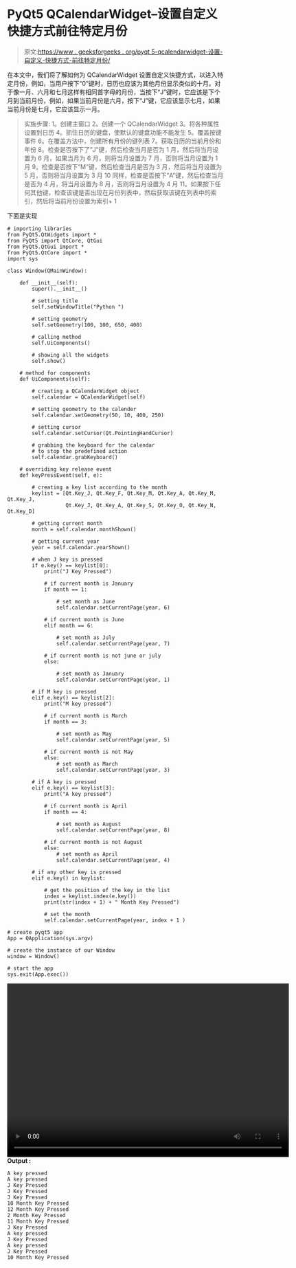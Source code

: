# PyQt5 QCalendarWidget–设置自定义快捷方式前往特定月份

> 原文:[https://www . geeksforgeeks . org/pyqt 5-qcalendarwidget-设置-自定义-快捷方式-前往特定月份/](https://www.geeksforgeeks.org/pyqt5-qcalendarwidget-setting-custom-shortcuts-to-go-specific-month/)

在本文中，我们将了解如何为 QCalendarWidget 设置自定义快捷方式，以进入特定月份，例如，当用户按下“0”键时，日历也应该为其他月份显示类似的十月。对于像一月、六月和七月这样有相同首字母的月份，当按下“J”键时，它应该是下个月到当前月份，例如，如果当前月份是六月，按下“J”键，它应该显示七月，如果当前月份是七月，它应该显示一月。

> 实施步骤:
> 1。创建主窗口
> 2。创建一个 QCalendarWidget
> 3。将各种属性设置到日历
> 4。抓住日历的键盘，使默认的键盘功能不能发生
> 5。覆盖按键事件
> 6。在覆盖方法中，创建所有月份的键列表
> 7。获取日历的当前月份和年份
> 8。检查是否按下了“J”键，然后检查当月是否为 1 月，然后将当月设置为 6 月，如果当月为 6 月，则将当月设置为 7 月，否则将当月设置为 1 月
> 9。检查是否按下“M”键，然后检查当月是否为 3 月，然后将当月设置为 5 月，否则将当月设置为 3 月
> 10 同样，检查是否按下“A”键，然后检查当月是否为 4 月，将当月设置为 8 月，否则将当月设置为 4 月
> 11。如果按下任何其他键，检查该键是否出现在月份列表中，然后获取该键在列表中的索引，然后将当前月份设置为索引+ 1

下面是实现

```
# importing libraries
from PyQt5.QtWidgets import * 
from PyQt5 import QtCore, QtGui
from PyQt5.QtGui import * 
from PyQt5.QtCore import * 
import sys

class Window(QMainWindow):

    def __init__(self):
        super().__init__()

        # setting title
        self.setWindowTitle("Python ")

        # setting geometry
        self.setGeometry(100, 100, 650, 400)

        # calling method
        self.UiComponents()

        # showing all the widgets
        self.show()

    # method for components
    def UiComponents(self):

        # creating a QCalendarWidget object
        self.calendar = QCalendarWidget(self)

        # setting geometry to the calender
        self.calendar.setGeometry(50, 10, 400, 250)

        # setting cursor
        self.calendar.setCursor(Qt.PointingHandCursor)

        # grabbing the keyboard for the calendar
        # to stop the predefined action
        self.calendar.grabKeyboard()

    # overriding key release event
    def keyPressEvent(self, e):

        # creating a key list according to the month
        keylist = [Qt.Key_J, Qt.Key_F, Qt.Key_M, Qt.Key_A, Qt.Key_M, Qt.Key_J,
                   Qt.Key_J, Qt.Key_A, Qt.Key_S, Qt.Key_O, Qt.Key_N, Qt.Key_D]

        # getting current month
        month = self.calendar.monthShown()

        # getting current year
        year = self.calendar.yearShown()

        # when J key is pressed
        if e.key() == keylist[0]:
            print("J Key Pressed")

            # if current month is January
            if month == 1:

                # set month as June
                self.calendar.setCurrentPage(year, 6)

            # if current month is June
            elif month == 6:

                # set month as July
                self.calendar.setCurrentPage(year, 7)

            # if current month is not june or july
            else:

                # set month as January
                self.calendar.setCurrentPage(year, 1)

        # if M key is pressed
        elif e.key() == keylist[2]:
            print("M key pressed")

            # if current month is March
            if month == 3:

                # set month as May
                self.calendar.setCurrentPage(year, 5)

            # if current month is not May
            else:
                # set month as March
                self.calendar.setCurrentPage(year, 3)

        # if A key is pressed
        elif e.key() == keylist[3]:
            print("A key pressed")

            # if current month is April
            if month == 4:

                # set month as August
                self.calendar.setCurrentPage(year, 8)

            # if current month is not August
            else:
                # set month as April
                self.calendar.setCurrentPage(year, 4)

        # if any other key is pressed
        elif e.key() in keylist:

            # get the position of the key in the list
            index = keylist.index(e.key())
            print(str(index + 1) + " Month Key Pressed")

            # set the month
            self.calendar.setCurrentPage(year, index + 1 )

# create pyqt5 app
App = QApplication(sys.argv)

# create the instance of our Window
window = Window()

# start the app
sys.exit(App.exec())
```

<video class="wp-video-shortcode" id="video-429426-1" width="656" height="404" preload="metadata" controls=""><source type="video/mp4" src="https://media.geeksforgeeks.org/wp-content/uploads/20200611020832/Python-2020-06-11-02-08-02.mp4?_=1">[https://media.geeksforgeeks.org/wp-content/uploads/20200611020832/Python-2020-06-11-02-08-02.mp4](https://media.geeksforgeeks.org/wp-content/uploads/20200611020832/Python-2020-06-11-02-08-02.mp4)</video>
**Output :**

```
A key pressed
A key pressed
J Key Pressed
J Key Pressed
J Key Pressed
10 Month Key Pressed
12 Month Key Pressed
2 Month Key Pressed
11 Month Key Pressed
J Key Pressed
A key pressed
J Key Pressed
A key pressed
J Key Pressed
10 Month Key Pressed

```